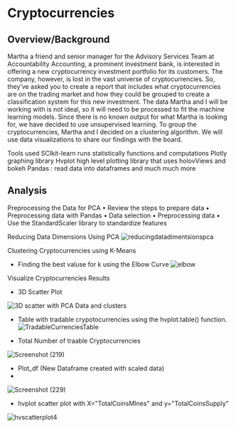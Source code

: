 # Cryptocurrencies

## Overview/Background
Martha a friend and senior manager for the Advisory Services Team at Accountability Accounting, a prominent investment bank, is interested in offering a new cryptocurrency investment portfolio for its customers. The company, however, is lost in the vast universe of cryptocurrencies. So, they’ve asked you to create a report that includes what cryptocurrencies are on the trading market and how they could be grouped to create a classification system for this new investment.
The data Martha and I will be working with is not ideal, so it will need to be processed to fit the machine learning models. Since there is no known output for what Martha is looking for, we have decided to use unsupervised learning. To group the cryptocurrencies, Martha and I decided on a clustering algorithm. We will use data visualizations to share our findings with the board. 

Tools used
  SCIkit-learn  runs statistically functions and computations
  Plotly graphing library 
  Hvplot high level plotting library that uses holovViews and bokeh
  Pandas : read data into dataframes and much much more 

## Analysis
Preprocessing the Data for PCA
  • Review the steps to prepare data
  •	Preprocessing data with Pandas
  • Data selection
  •	Preprocessing data
  •	Use the StandardScaler library to standardize features


Reducing Data Dimensions Using PCA
![reducingdatadimentsionspca](https://user-images.githubusercontent.com/94208810/159311490-c2ce5de9-6b4a-4442-bc10-d62a9f84512e.png)


Clustering Cryptocurrencies using K-Means
  * Finding the best valuse for k using the Elbow Curve
![elbow](https://user-images.githubusercontent.com/94208810/159310483-cea2b28a-827e-49aa-ad9d-a6aeefd62062.png)

  
Visualize Cryptocurrencies Results
  *  3D Scatter Plot 

![3D scatter with PCA Data and clusters](https://user-images.githubusercontent.com/94208810/159307442-eaa4f21a-2cf1-42cc-ae16-532830e757d2.png)


  * Table with tradable crypotocurrencies using the hvplot.table() function.
  ![TradableCurrenciesTable](https://user-images.githubusercontent.com/94208810/159306256-0359f637-d58b-4a9e-95f1-39f83edcc3db.png)
 
 * Total Number of  traable Cryptocurrencies

![Screenshot (219)](https://user-images.githubusercontent.com/94208810/159307575-5c8eb25b-a505-4bc4-bbd7-b642c6f58a26.png)
  
  * Plot_df (New Dataframe created with scaled data)
  * 
 ![Screenshot (229)](https://user-images.githubusercontent.com/94208810/159311704-b9342b4d-75be-44e0-8929-3e7228551220.png)

  
  * hvplot scatter plot with X="TotalCoinsMInes" and y="TotalCoinsSupply"
  
![hvscatterplot4](https://user-images.githubusercontent.com/94208810/159312181-f81da349-ce34-4371-a464-350b7a8f64b2.png)

